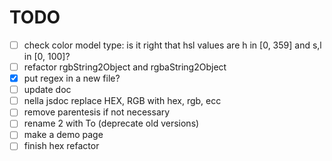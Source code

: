 # TODO

- [ ] check color model type: is it right that hsl values are h in [0, 359] and s,l in [0, 100]?
- [ ] refactor rgbString2Object and rgbaString2Object
- [x] put regex in a new file?
- [ ] update doc
- [ ] nella jsdoc replace HEX, RGB with hex, rgb, ecc
- [ ] remove parentesis if not necessary
- [ ] rename 2 with To (deprecate old versions)
- [ ] make a demo page
- [ ] finish hex refactor

